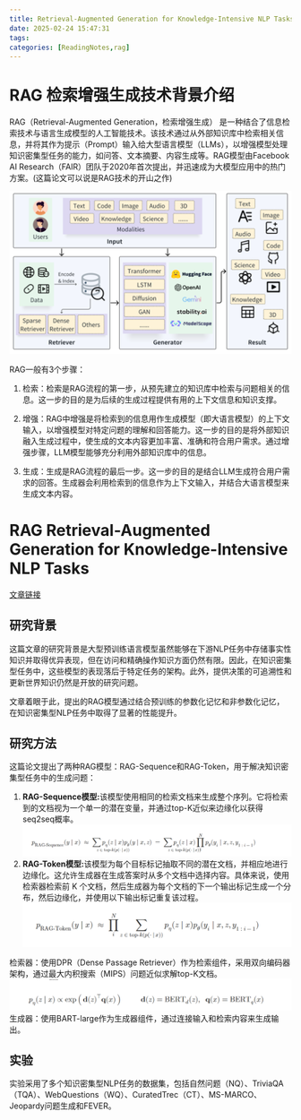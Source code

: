 ```yaml
---
title: Retrieval-Augmented Generation for Knowledge-Intensive NLP Tasks
date: 2025-02-24 15:47:31
tags:
categories: [ReadingNotes,rag]
---
```


# RAG 检索增强生成技术背景介绍

RAG（Retrieval-Augmented Generation，检索增强生成） 是一种结合了信息检索技术与语言生成模型的人工智能技术。该技术通过从外部知识库中检索相关信息，并将其作为提示（Prompt）输入给大型语言模型（LLMs），以增强模型处理知识密集型任务的能力，如问答、文本摘要、内容生成等。RAG模型由Facebook AI Research（FAIR）团队于2020年首次提出，并迅速成为大模型应用中的热门方案。(这篇论文可以说是RAG技术的开山之作)

![](/images/rag.jpg)

RAG一般有3个步骤：
1. 检索：检索是RAG流程的第一步，从预先建立的知识库中检索与问题相关的信息。这一步的目的是为后续的生成过程提供有用的上下文信息和知识支撑。

2. 增强：RAG中增强是将检索到的信息用作生成模型（即大语言模型）的上下文输入，以增强模型对特定问题的理解和回答能力。这一步的目的是将外部知识融入生成过程中，使生成的文本内容更加丰富、准确和符合用户需求。通过增强步骤，LLM模型能够充分利用外部知识库中的信息。

3. 生成：生成是RAG流程的最后一步。这一步的目的是结合LLM生成符合用户需求的回答。生成器会利用检索到的信息作为上下文输入，并结合大语言模型来生成文本内容。


# RAG Retrieval-Augmented Generation for Knowledge-Intensive NLP Tasks
[文章链接](https://arxiv.org/abs/2005.11401)

## 研究背景
这篇文章的研究背景是大型预训练语言模型虽然能够在下游NLP任务中存储事实性知识并取得优异表现，但在访问和精确操作知识方面仍然有限。因此，在知识密集型任务中，这些模型的表现落后于特定任务的架构。此外，提供决策的可追溯性和更新世界知识仍然是开放的研究问题。

文章着眼于此，提出的RAG模型通过结合预训练的参数化记忆和非参数化记忆，在知识密集型NLP任务中取得了显著的性能提升。
## 研究方法

这篇论文提出了两种RAG模型：RAG-Sequence和RAG-Token，用于解决知识密集型任务中的生成问题：

1. ​**RAG-Sequence模型:**​ 该模型使用相同的检索文档来生成整个序列。它将检索到的文档视为一个单一的潜在变量，并通过top-K近似来边缘化以获得seq2seq概率。
![RAG-Sequence-Model相应公式](/images/RAG-Sequence-Model.png)
1. ​**RAG-Token模型:**​ 该模型为每个目标标记抽取不同的潜在文档，并相应地进行边缘化。这允许生成器在生成答案时从多个文档中选择内容。具体来说，使用检索器检索前 K 个文档，然后生成器为每个文档的下一个输出标记生成一个分布，然后边缘化，并使用以下输出标记重复该过程。
![alt text](/images/RAG-Token-Model.png)




检索器：使用DPR（Dense Passage Retriever）作为检索组件，采用双向编码器架构，通过最大内积搜索（MIPS）问题近似求解top-K文档。
![alt text](/images/Retriever.png)
生成器：使用BART-large作为生成器组件，通过连接输入和检索内容来生成输出。

## 实验
实验采用了多个知识密集型NLP任务的数据集，包括自然问题（NQ）、TriviaQA（TQA）、WebQuestions（WQ）、CuratedTrec（CT）、MS-MARCO、Jeopardy问题生成和FEVER。

